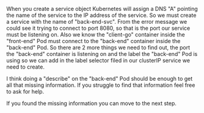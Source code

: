 When you create a service object Kubernetes will assign a DNS "A" pointing the name of the service to the IP address of the service. So we must create a service with the name of "back-end-svc". From the error message we could see it trying to connect to port 8080, so that is the port our service must be listening on. Also we know the "client-go" container inside the "front-end" Pod must connect to the "back-end" container inside the "back-end" Pod. So there are 2 more things we need to find out, the port the "back-end" container is listening on and the label the "back-end" Pod is using so we can add in the label selector filed in our clusterIP service we need to create.

I think doing a "describe" on the "back-end" Pod should be enough to get all that missing information. If you struggle to find that information feel free to ask for help. 

If you found the missing information you can move to the next step.